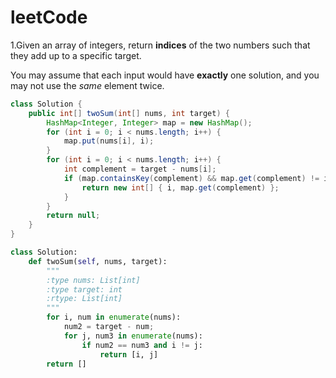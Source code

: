 # leetCode

1.Given an array of integers, return **indices** of the two numbers such that they add up to a 		        specific target.

   You may assume that each input would have **exactly** one solution, and you may not use the  *same* element twice.

```java
class Solution {
    public int[] twoSum(int[] nums, int target) {
        HashMap<Integer, Integer> map = new HashMap();
        for (int i = 0; i < nums.length; i++) {
            map.put(nums[i], i);
        }
        for (int i = 0; i < nums.length; i++) {
            int complement = target - nums[i];
            if (map.containsKey(complement) && map.get(complement) != i) {
                return new int[] { i, map.get(complement) };
            }
        }
        return null;
    }
}
```

```python
class Solution:
    def twoSum(self, nums, target):
        """
        :type nums: List[int]
        :type target: int
        :rtype: List[int]
        """
        for i, num in enumerate(nums):
            num2 = target - num;
            for j, num3 in enumerate(nums):
                if num2 == num3 and i != j:
                    return [i, j]
        return []
```


